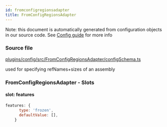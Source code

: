 ```yaml
---
id: fromconfigregionsadapter
title: FromConfigRegionsAdapter
---
```


Note: this document is automatically generated from configuration objects in our
source code. See [Config guide](/docs/config_guide) for more info

### Source file

[plugins/config/src/FromConfigRegionsAdapter/configSchema.ts](https://github.com/GMOD/jbrowse-components/blob/main/plugins/config/src/FromConfigRegionsAdapter/configSchema.ts)

used for specifying refNames+sizes of an assembly

### FromConfigRegionsAdapter - Slots

#### slot: features

```js
features: {
      type: 'frozen',
      defaultValue: [],
    }
```
